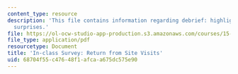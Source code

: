 ```yaml
---
content_type: resource
description: 'This file contains information regarding debrief: highlights, challenges,
  surprises.'
file: https://ol-ocw-studio-app-production.s3.amazonaws.com/courses/15-s07-globalhealth-lab-spring-2013/68704f55c47648f1afcaa675dc575e90_MIT15_S07S13_posttripchk.pdf
file_type: application/pdf
resourcetype: Document
title: 'In-class Survey: Return from Site Visits'
uid: 68704f55-c476-48f1-afca-a675dc575e90
---
```

